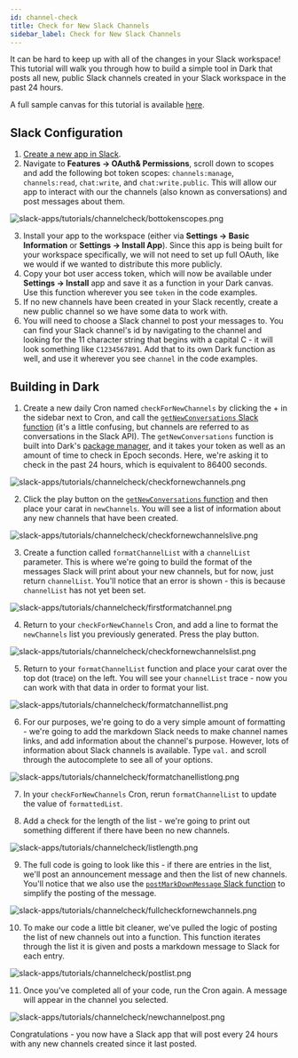```yaml
---
id: channel-check
title: Check for New Slack Channels
sidebar_label: Check for New Slack Channels
---
```


It can be hard to keep up with all of the changes in your Slack workspace! This
tutorial will walk you through how to build a simple tool in Dark that posts all
new, public Slack channels created in your Slack workspace in the past 24 hours.

A full sample canvas for this tutorial is available
[here](https://darklang.com/a/sample-slackchannelcheck).

## Slack Configuration

1. [Create a new app in Slack](https://api.slack.com/apps).
2. Navigate to **Features -> OAuth& Permissions**, scroll down to scopes and add
   the following bot token scopes: `channels:manage`, `channels:read`,
   `chat:write`, and `chat:write.public`. This will allow our app to interact
   with our the channels (also known as conversations) and post messages about
   them.

![slack-apps/tutorials/channelcheck/bottokenscopes.png](/img/slack-apps/tutorials/channelcheck/bottokenscopes.png)

3. Install your app to the workspace (either via **Settings -> Basic
   Information** or **Settings -> Install App**). Since this app is being built
   for your workspace specifically, we will not need to set up full OAuth, like
   we would if we wanted to distribute this more publicly.
4. Copy your bot user access token, which will now be available under **Settings
   -> Install** app and save it as a function in your Dark canvas. Use this
   function wherever you see `token` in the code examples.
5. If no new channels have been created in your Slack recently, create a new
   public channel so we have some data to work with.
6. You will need to choose a Slack channel to post your messages to. You can
   find your Slack channel's id by navigating to the channel and looking for the
   11 character string that begins with a capital C - it will look something
   like `C1234567891`. Add that to its own Dark function as well, and use it
   wherever you see `channel` in the code examples.

## Building in Dark

1. Create a new daily Cron named `checkForNewChannels` by clicking the + in the
   sidebar next to Cron, and call the
   [`getNewConversations` Slack function](/packages#getnewconversations) (it's a
   little confusing, but channels are referred to as conversations in the Slack
   API). The `getNewConversations` function is built into Dark's
   [package manager](/packages), and it takes your token as well as an amount of
   time to check in Epoch seconds. Here, we're asking it to check in the past 24
   hours, which is equivalent to 86400 seconds.

![slack-apps/tutorials/channelcheck/checkfornewchannels.png](/img/slack-apps/tutorials/channelcheck/checkfornewchannels.png)

2. Click the play button on the
   [`getNewConversations` function](/packages#getnewconversations) and then
   place your carat in `newChannels`. You will see a list of information about
   any new channels that have been created.

![slack-apps/tutorials/channelcheck/checkfornewchannelslive.png](/img/slack-apps/tutorials/channelcheck/checkfornewchannelslive.png)

3. Create a function called `formatChannelList` with a `channelList` parameter.
   This is where we're going to build the format of the messages Slack will
   print about your new channels, but for now, just return `channelList`. You'll
   notice that an error is shown - this is because `channelList` has not yet
   been set.

![slack-apps/tutorials/channelcheck/firstformatchannel.png](/img/slack-apps/tutorials/channelcheck/firstformatchannel.png)

4. Return to your `checkForNewChannels` Cron, and add a line to format the
   `newChannels` list you previously generated. Press the play button.

![slack-apps/tutorials/channelcheck/checkfornewchannelslist.png](/img/slack-apps/tutorials/channelcheck/checkfornewchannelslist.png)

5. Return to your `formatChannelList` function and place your carat over the top
   dot (trace) on the left. You will see your `channelList` trace - now you can
   work with that data in order to format your list.

![slack-apps/tutorials/channelcheck/formatchannellist.png](/img/slack-apps/tutorials/channelcheck/formatchannellist.png)

6. For our purposes, we're going to do a very simple amount of formatting -
   we're going to add the markdown Slack needs to make channel names links, and
   add information about the channel's purpose. However, lots of information
   about Slack channels is available. Type `val.` and scroll through the
   autocomplete to see all of your options.

![slack-apps/tutorials/channelcheck/formatchanellistlong.png](/img/slack-apps/tutorials/channelcheck/formatchannellistlong.png)

7. In your `checkForNewChannels` Cron, rerun `formatChannelList` to update the
   value of `formattedList`.

8. Add a check for the length of the list - we're going to print out something
   different if there have been no new channels.

![slack-apps/tutorials/channelcheck/listlength.png](/img/slack-apps/tutorials/channelcheck/listlength.png)

9. The full code is going to look like this - if there are entries in the list,
   we'll post an announcement message and then the list of new channels. You'll
   notice that we also use the
   [`postMarkDownMessage` Slack function](/packages#postmarkdownmessage) to
   simplify the posting of the message.

![slack-apps/tutorials/channelcheck/fullcheckfornewchannels.png](/img/slack-apps/tutorials/channelcheck/fullcheckfornewchannels.png)

10. To make our code a little bit cleaner, we've pulled the logic of posting the
    list of new channels out into a function. This function iterates through the
    list it is given and posts a markdown message to Slack for each entry.

![slack-apps/tutorials/channelcheck/postlist.png](/img/slack-apps/tutorials/channelcheck/postlist.png)

11. Once you've completed all of your code, run the Cron again. A message will
    appear in the channel you selected.

![slack-apps/tutorials/channelcheck/newchannelpost.png](/img/slack-apps/tutorials/channelcheck/newchannelpost.png)

Congratulations - you now have a Slack app that will post every 24 hours with
any new channels created since it last posted.
